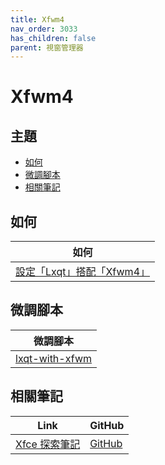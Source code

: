 ```yaml
---
title: Xfwm4
nav_order: 3033
has_children: false
parent: 視窗管理器
---
```



# Xfwm4


## 主題

* [如何](#如何)
* [微調腳本](#微調腳本)
* [相關筆記](#相關筆記)


## 如何

| 如何 |
| --- |
| [設定「Lxqt」搭配「Xfwm4」](https://samwhelp.github.io/note-about-lubuntu/read/howto/lxqt-with-wm/lxqt-with-xfwm.html) |


## 微調腳本

| 微調腳本 |
| --- |
| [lxqt-with-xfwm](https://github.com/samwhelp/lubuntu-adjustment/tree/main/prototype/main/alternative-config/lxqt-with-xfwm/Main) |


## 相關筆記

| Link | GitHub |
| ---- | ------ |
| [Xfce 探索筆記](https://samwhelp.github.io/note-about-xfce/) | [GitHub](https://github.com/samwhelp/note-about-xfce) |
